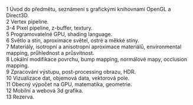 1 Úvod do předmětu, seznámení s grafickými knihovnami OpenGL a Direct3D.  
2 Vertex pipeline.  
3-4 Pixel pipeline, z-buffer, textury.  
5 Programovatelné GPU, shading language.  
6 Světlo a stín, aproximace světel, ostré a měkké stíny.  
7 Materiály, isotropní a anisotropní aproximace materiálů, environmental mapping, průhlednost a průsvitnost.  
8 Lokální modifikace povrchu, bump mapping, normálové mapy, occlusion mapping.  
9 Zpracování výstupu, post-processing obrazu, HDR.  
10 Vizualizace dat, objemová data, vektorová pole.  
11 Obecný výpočet na GPU, matematika, geometrie.  
12 Mobilní a webová 3d grafika.  
13 Rezerva.